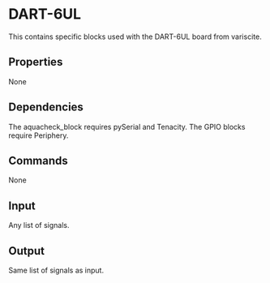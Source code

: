 DART-6UL
===========

This contains specific blocks used with the DART-6UL board from variscite.

Properties
--------------
None

Dependencies
----------------
The aquacheck_block requires pySerial and Tenacity.
The GPIO blocks require Periphery.

Commands
----------------
None

Input
-------
Any list of signals.

Output
---------
Same list of signals as input.
